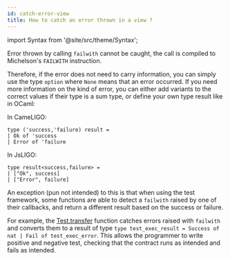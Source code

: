 ```yaml
---
id: catch-error-view
title: How to catch an error thrown in a view ?
---
```


import Syntax from '@site/src/theme/Syntax';

Error thrown by calling `failwith` cannot be caught, the call is compiled to Michelson's `FAILWITH` instruction.

Therefore, if the error does not need to carry information, you can
simply use the type `option` where `None` means that an error
occurred.  If you need more information on the kind of error, you can
either add variants to the correct values if their type is a sum type,
or define your own type result like in OCaml:

<Syntax syntax="cameligo">

In CameLIGO:

```cameligo group=failwith_view
type ('success,'failure) result =
| Ok of 'success
| Error of 'failure
```

</Syntax>

<Syntax syntax="jsligo">

In JsLIGO:

```jsligo group=failwith_view
type result<success,failure> =
| ["Ok", success]
| ["Error", failure]
```

</Syntax>

An exception (pun not intended) to this is that when using the test framework, some functions are able to detect a `failwith` raised by one of their callbacks, and return a different result based on the success or failure.

For example, the [Test.transfer](../reference/test.md) function catches errors raised with `failwith` and converts them to a result of type `type test_exec_result = Success of nat | Fail of test_exec_error`.
This allows the programmer to write positive and negative test, checking that the contract runs as intended and fails as intended.

<!-- updated use of entry -->